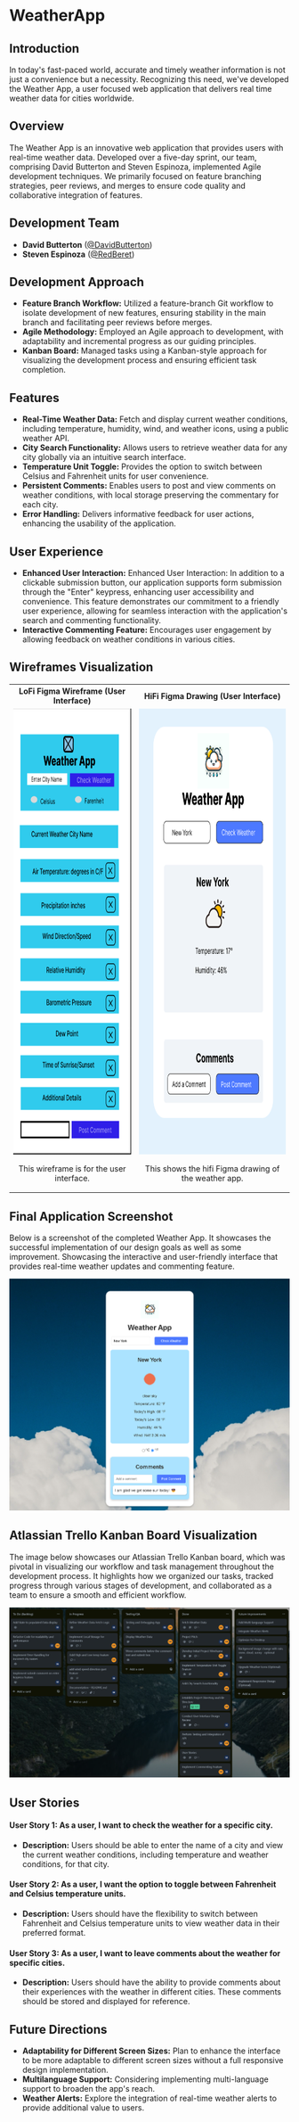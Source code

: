 # WeatherApp

## Introduction
In today's fast-paced world, accurate and timely weather information is not just a convenience but a necessity. Recognizing this need, we've developed the Weather App, a user focused web application that delivers real time weather data for cities worldwide.

## Overview
The Weather App is an innovative web application that provides users with real-time weather data. Developed over a five-day sprint, our team, comprising David Butterton and Steven Espinoza, implemented Agile development techniques. We primarily focused on feature branching strategies, peer reviews, and merges to ensure code quality and collaborative integration of features.

## Development Team
- **David Butterton** ([@DavidButterton](https://github.com/DavidButterton))
- **Steven Espinoza** ([@RedBeret](https://github.com/RedBeret))

## Development Approach

- **Feature Branch Workflow:** Utilized a feature-branch Git workflow to isolate development of new features, ensuring stability in the main branch and facilitating peer reviews before merges.
- **Agile Methodology:** Employed an Agile approach to development, with adaptability and incremental progress as our guiding principles.
- **Kanban Board:** Managed tasks using a Kanban-style approach for visualizing the development process and ensuring efficient task completion.

## Features

- **Real-Time Weather Data:** Fetch and display current weather conditions, including temperature, humidity, wind, and weather icons, using a public weather API.
- **City Search Functionality:** Allows users to retrieve weather data for any city globally via an intuitive search interface.
- **Temperature Unit Toggle:** Provides the option to switch between Celsius and Fahrenheit units for user convenience.
- **Persistent Comments:** Enables users to post and view comments on weather conditions, with local storage preserving the commentary for each city.
- **Error Handling:** Delivers informative feedback for user actions, enhancing the usability of the application.

## User Experience

- **Enhanced User Interaction:** Enhanced User Interaction: In addition to a clickable submission button, our application supports form submission through the "Enter" keypress, enhancing user accessibility and convenience. This feature demonstrates our commitment to a friendly user experience, allowing for seamless interaction with the application's search and commenting functionality.
- **Interactive Commenting Feature:** Encourages user engagement by allowing feedback on weather conditions in various cities.

## Wireframes Visualization

<table>
  <tr>
    <th style="text-align: center;">LoFi Figma Wireframe (User Interface)</th>
    <th style="text-align: center;">HiFi Figma Drawing (User Interface)</th>
  </tr>
  <tr>
    <td style="text-align: center;">
      <img src="src/img/wireframe1.png" alt="Wireframe 1" style="height: 800px; width: auto;">
      <p>This wireframe is for the user interface.</p>
    </td>
    <td style="text-align: center;">
      <img src="src/img/wireframe2-hifi.png" alt="Screenshot 1: Landing Page" style="height: 800px; width: auto;">
      <p>This shows the hifi Figma drawing of the weather app.</p>
    </td>
  </tr>
</table>

## Final Application Screenshot
Below is a screenshot of the completed Weather App. It showcases the successful implementation of our design goals as well as some improvement. Showcasing the interactive and user-friendly interface that provides real-time weather updates and commenting feature.

![Final Application](/src/img/weather-app-final.png)

## Atlassian Trello Kanban Board Visualization
The image below showcases our Atlassian Trello Kanban board, which was pivotal in visualizing our workflow and task management throughout the development process. It highlights how we organized our tasks, tracked progress through various stages of development, and collaborated as a team to ensure a smooth and efficient workflow.

![Kanban](/src/img/trello.png)


## User Stories

  #### User Story 1: As a user, I want to check the weather for a specific city.

   - **Description:** Users should be able to enter the name of a city and view the current weather conditions, including temperature and weather    
    conditions, for that city.

   #### User Story 2: As a user, I want the option to toggle between Fahrenheit and Celsius temperature units.

   - **Description:** Users should have the flexibility to switch between Fahrenheit and Celsius temperature units to view weather data in their 
    preferred format.

   #### User Story 3: As a user, I want to leave comments about the weather for specific cities.

   - **Description:** Users should have the ability to provide comments about their experiences with the weather in different cities. These comments 
    should be stored and displayed for reference.

## Future Directions

- **Adaptability for Different Screen Sizes:** Plan to enhance the interface to be more adaptable to different screen sizes without a full responsive design implementation.
- **Multilanguage Support:** Considering implementing multi-language support to broaden the app's reach.
- **Weather Alerts:** Explore the integration of real-time weather alerts to provide additional value to users.


